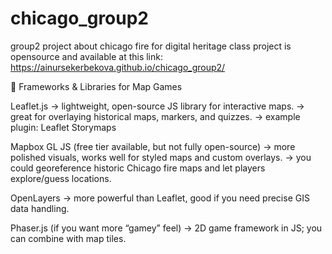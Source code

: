 # chicago_group2
group2 project about chicago fire for digital heritage class 
project is opensource and available at this link:
https://ainursekerbekova.github.io/chicago_group2/

 🔹 Frameworks & Libraries for Map Games
 
Leaflet.js
→ lightweight, open-source JS library for interactive maps.
→ great for overlaying historical maps, markers, and quizzes.
→ example plugin: Leaflet Storymaps

Mapbox GL JS (free tier available, but not fully open-source)
→ more polished visuals, works well for styled maps and custom overlays.
→ you could georeference historic Chicago fire maps and let players explore/guess locations.

OpenLayers
→ more powerful than Leaflet, good if you need precise GIS data handling.

Phaser.js (if you want more “gamey” feel)
→ 2D game framework in JS; you can combine with map tiles.


